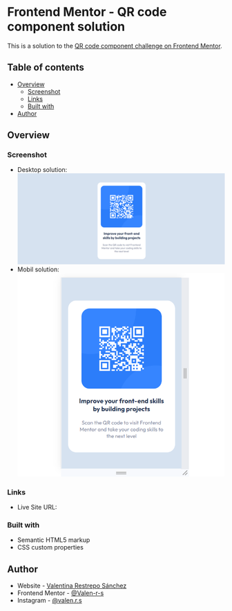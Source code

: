 # Frontend Mentor - QR code component solution

This is a solution to the [QR code component challenge on Frontend Mentor](https://www.frontendmentor.io/challenges/qr-code-component-iux_sIO_H).

## Table of contents

- [Overview](#overview)
  - [Screenshot](#screenshot)
  - [Links](#links)
  - [Built with](#built-with)
- [Author](#author)

## Overview

### Screenshot

- Desktop solution: ![](./images/DesktopSolution.png)
- Mobil solution: ![](./images/MobilSolution.png)

### Links

- Live Site URL: [](https://frontend-mentor-lilac-sigma.vercel.app/)

### Built with

- Semantic HTML5 markup
- CSS custom properties

## Author

- Website - [Valentina Restrepo Sánchez](https://valen-r-s.github.io/)
- Frontend Mentor - [@Valen-r-s](https://www.frontendmentor.io/profile/Valen-r-s)
- Instagram - [@valen.r.s](https://www.instagram.com/valen.r.s)
